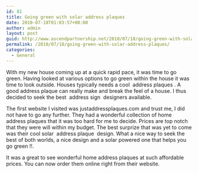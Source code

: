 ```yaml
---
id: 81
title: Going green with solar address plaques
date: 2010-07-18T01:03:57+00:00
author: admin
layout: post
guid: http://www.ascendpartnership.net/2010/07/18/going-green-with-solar-address-plaques/
permalink: /2010/07/18/going-green-with-solar-address-plaques/
categories:
  - General
---
```

With my new house coming up at a quick rapid pace, it was time to go green. Having looked at various options to go green within the house it was time to look outside. Houses typically needs a cool &nbsp;address plaques&nbsp;. A good address plaque can really make and break the feel of a house. I thus decided to seek the best &nbsp;address sign&nbsp; designers available. 

The first website I visited was justaddressplaques.com and trust me, I did not have to go any further. They had a wonderful collection of home address plaques that it was too hard for me to decide. Prices are top notch that they were will within my budget. The best surprize that was yet to come was their cool solar &nbsp;address plaque&nbsp; design. What a nice way to seek the best of both worlds, a nice design and a solar powered one that helps you go green !!. 

It was a great to see wonderful home address plaques at such affordable prices. You can now order them online right from their website.